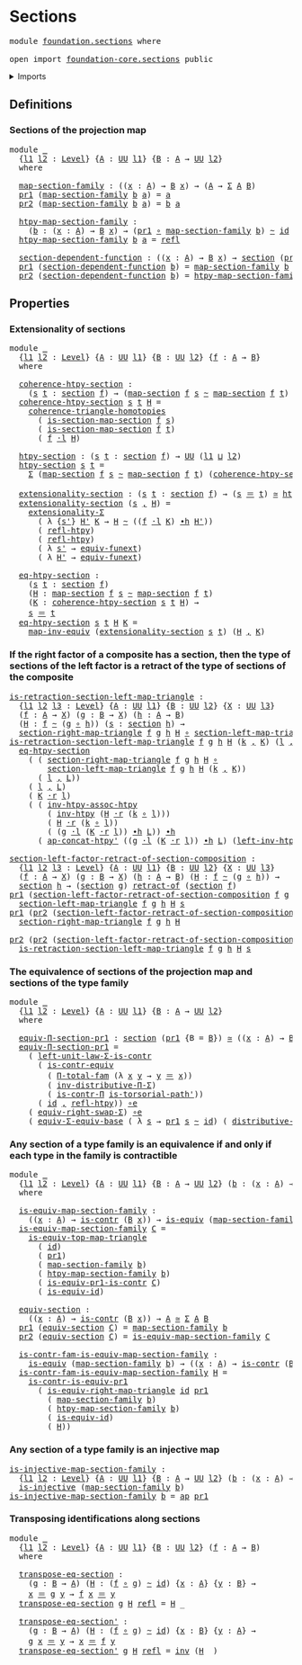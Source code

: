 # Sections

<pre class="Agda"><a id="21" class="Keyword">module</a> <a id="28" href="foundation.sections.html" class="Module">foundation.sections</a> <a id="48" class="Keyword">where</a>

<a id="55" class="Keyword">open</a> <a id="60" class="Keyword">import</a> <a id="67" href="foundation-core.sections.html" class="Module">foundation-core.sections</a> <a id="92" class="Keyword">public</a>
</pre>
<details><summary>Imports</summary>

<pre class="Agda"><a id="149" class="Keyword">open</a> <a id="154" class="Keyword">import</a> <a id="161" href="foundation.action-on-identifications-functions.html" class="Module">foundation.action-on-identifications-functions</a>
<a id="208" class="Keyword">open</a> <a id="213" class="Keyword">import</a> <a id="220" href="foundation.commuting-triangles-of-homotopies.html" class="Module">foundation.commuting-triangles-of-homotopies</a>
<a id="265" class="Keyword">open</a> <a id="270" class="Keyword">import</a> <a id="277" href="foundation.dependent-pair-types.html" class="Module">foundation.dependent-pair-types</a>
<a id="309" class="Keyword">open</a> <a id="314" class="Keyword">import</a> <a id="321" href="foundation.retracts-of-types.html" class="Module">foundation.retracts-of-types</a>
<a id="350" class="Keyword">open</a> <a id="355" class="Keyword">import</a> <a id="362" href="foundation.structure-identity-principle.html" class="Module">foundation.structure-identity-principle</a>
<a id="402" class="Keyword">open</a> <a id="407" class="Keyword">import</a> <a id="414" href="foundation.type-arithmetic-dependent-pair-types.html" class="Module">foundation.type-arithmetic-dependent-pair-types</a>
<a id="462" class="Keyword">open</a> <a id="467" class="Keyword">import</a> <a id="474" href="foundation.universe-levels.html" class="Module">foundation.universe-levels</a>

<a id="502" class="Keyword">open</a> <a id="507" class="Keyword">import</a> <a id="514" href="foundation-core.contractible-types.html" class="Module">foundation-core.contractible-types</a>
<a id="549" class="Keyword">open</a> <a id="554" class="Keyword">import</a> <a id="561" href="foundation-core.equivalences.html" class="Module">foundation-core.equivalences</a>
<a id="590" class="Keyword">open</a> <a id="595" class="Keyword">import</a> <a id="602" href="foundation-core.function-extensionality.html" class="Module">foundation-core.function-extensionality</a>
<a id="642" class="Keyword">open</a> <a id="647" class="Keyword">import</a> <a id="654" href="foundation-core.function-types.html" class="Module">foundation-core.function-types</a>
<a id="685" class="Keyword">open</a> <a id="690" class="Keyword">import</a> <a id="697" href="foundation-core.functoriality-dependent-pair-types.html" class="Module">foundation-core.functoriality-dependent-pair-types</a>
<a id="748" class="Keyword">open</a> <a id="753" class="Keyword">import</a> <a id="760" href="foundation-core.homotopies.html" class="Module">foundation-core.homotopies</a>
<a id="787" class="Keyword">open</a> <a id="792" class="Keyword">import</a> <a id="799" href="foundation-core.identity-types.html" class="Module">foundation-core.identity-types</a>
<a id="830" class="Keyword">open</a> <a id="835" class="Keyword">import</a> <a id="842" href="foundation-core.injective-maps.html" class="Module">foundation-core.injective-maps</a>
<a id="873" class="Keyword">open</a> <a id="878" class="Keyword">import</a> <a id="885" href="foundation-core.type-theoretic-principle-of-choice.html" class="Module">foundation-core.type-theoretic-principle-of-choice</a>
<a id="936" class="Keyword">open</a> <a id="941" class="Keyword">import</a> <a id="948" href="foundation-core.whiskering-homotopies.html" class="Module">foundation-core.whiskering-homotopies</a>
</pre>
</details>

## Definitions

### Sections of the projection map

<pre class="Agda"><a id="1063" class="Keyword">module</a> <a id="1070" href="foundation.sections.html#1070" class="Module">_</a>
  <a id="1074" class="Symbol">{</a><a id="1075" href="foundation.sections.html#1075" class="Bound">l1</a> <a id="1078" href="foundation.sections.html#1078" class="Bound">l2</a> <a id="1081" class="Symbol">:</a> <a id="1083" href="Agda.Primitive.html#742" class="Postulate">Level</a><a id="1088" class="Symbol">}</a> <a id="1090" class="Symbol">{</a><a id="1091" href="foundation.sections.html#1091" class="Bound">A</a> <a id="1093" class="Symbol">:</a> <a id="1095" href="Agda.Primitive.html#388" class="Primitive">UU</a> <a id="1098" href="foundation.sections.html#1075" class="Bound">l1</a><a id="1100" class="Symbol">}</a> <a id="1102" class="Symbol">{</a><a id="1103" href="foundation.sections.html#1103" class="Bound">B</a> <a id="1105" class="Symbol">:</a> <a id="1107" href="foundation.sections.html#1091" class="Bound">A</a> <a id="1109" class="Symbol">→</a> <a id="1111" href="Agda.Primitive.html#388" class="Primitive">UU</a> <a id="1114" href="foundation.sections.html#1078" class="Bound">l2</a><a id="1116" class="Symbol">}</a>
  <a id="1120" class="Keyword">where</a>

  <a id="1129" href="foundation.sections.html#1129" class="Function">map-section-family</a> <a id="1148" class="Symbol">:</a> <a id="1150" class="Symbol">((</a><a id="1152" href="foundation.sections.html#1152" class="Bound">x</a> <a id="1154" class="Symbol">:</a> <a id="1156" href="foundation.sections.html#1091" class="Bound">A</a><a id="1157" class="Symbol">)</a> <a id="1159" class="Symbol">→</a> <a id="1161" href="foundation.sections.html#1103" class="Bound">B</a> <a id="1163" href="foundation.sections.html#1152" class="Bound">x</a><a id="1164" class="Symbol">)</a> <a id="1166" class="Symbol">→</a> <a id="1168" class="Symbol">(</a><a id="1169" href="foundation.sections.html#1091" class="Bound">A</a> <a id="1171" class="Symbol">→</a> <a id="1173" href="foundation.dependent-pair-types.html#505" class="Record">Σ</a> <a id="1175" href="foundation.sections.html#1091" class="Bound">A</a> <a id="1177" href="foundation.sections.html#1103" class="Bound">B</a><a id="1178" class="Symbol">)</a>
  <a id="1182" href="foundation.dependent-pair-types.html#603" class="Field">pr1</a> <a id="1186" class="Symbol">(</a><a id="1187" href="foundation.sections.html#1129" class="Function">map-section-family</a> <a id="1206" href="foundation.sections.html#1206" class="Bound">b</a> <a id="1208" href="foundation.sections.html#1208" class="Bound">a</a><a id="1209" class="Symbol">)</a> <a id="1211" class="Symbol">=</a> <a id="1213" href="foundation.sections.html#1208" class="Bound">a</a>
  <a id="1217" href="foundation.dependent-pair-types.html#615" class="Field">pr2</a> <a id="1221" class="Symbol">(</a><a id="1222" href="foundation.sections.html#1129" class="Function">map-section-family</a> <a id="1241" href="foundation.sections.html#1241" class="Bound">b</a> <a id="1243" href="foundation.sections.html#1243" class="Bound">a</a><a id="1244" class="Symbol">)</a> <a id="1246" class="Symbol">=</a> <a id="1248" href="foundation.sections.html#1241" class="Bound">b</a> <a id="1250" href="foundation.sections.html#1243" class="Bound">a</a>

  <a id="1255" href="foundation.sections.html#1255" class="Function">htpy-map-section-family</a> <a id="1279" class="Symbol">:</a>
    <a id="1285" class="Symbol">(</a><a id="1286" href="foundation.sections.html#1286" class="Bound">b</a> <a id="1288" class="Symbol">:</a> <a id="1290" class="Symbol">(</a><a id="1291" href="foundation.sections.html#1291" class="Bound">x</a> <a id="1293" class="Symbol">:</a> <a id="1295" href="foundation.sections.html#1091" class="Bound">A</a><a id="1296" class="Symbol">)</a> <a id="1298" class="Symbol">→</a> <a id="1300" href="foundation.sections.html#1103" class="Bound">B</a> <a id="1302" href="foundation.sections.html#1291" class="Bound">x</a><a id="1303" class="Symbol">)</a> <a id="1305" class="Symbol">→</a> <a id="1307" class="Symbol">(</a><a id="1308" href="foundation.dependent-pair-types.html#603" class="Field">pr1</a> <a id="1312" href="foundation-core.function-types.html#455" class="Function Operator">∘</a> <a id="1314" href="foundation.sections.html#1129" class="Function">map-section-family</a> <a id="1333" href="foundation.sections.html#1286" class="Bound">b</a><a id="1334" class="Symbol">)</a> <a id="1336" href="foundation-core.homotopies.html#2717" class="Function Operator">~</a> <a id="1338" href="foundation-core.function-types.html#307" class="Function">id</a>
  <a id="1343" href="foundation.sections.html#1255" class="Function">htpy-map-section-family</a> <a id="1367" href="foundation.sections.html#1367" class="Bound">b</a> <a id="1369" href="foundation.sections.html#1369" class="Bound">a</a> <a id="1371" class="Symbol">=</a> <a id="1373" href="foundation-core.identity-types.html#1922" class="InductiveConstructor">refl</a>

  <a id="1381" href="foundation.sections.html#1381" class="Function">section-dependent-function</a> <a id="1408" class="Symbol">:</a> <a id="1410" class="Symbol">((</a><a id="1412" href="foundation.sections.html#1412" class="Bound">x</a> <a id="1414" class="Symbol">:</a> <a id="1416" href="foundation.sections.html#1091" class="Bound">A</a><a id="1417" class="Symbol">)</a> <a id="1419" class="Symbol">→</a> <a id="1421" href="foundation.sections.html#1103" class="Bound">B</a> <a id="1423" href="foundation.sections.html#1412" class="Bound">x</a><a id="1424" class="Symbol">)</a> <a id="1426" class="Symbol">→</a> <a id="1428" href="foundation-core.sections.html#1366" class="Function">section</a> <a id="1436" class="Symbol">(</a><a id="1437" href="foundation.dependent-pair-types.html#603" class="Field">pr1</a> <a id="1441" class="Symbol">{</a><a id="1442" class="Argument">B</a> <a id="1444" class="Symbol">=</a> <a id="1446" href="foundation.sections.html#1103" class="Bound">B</a><a id="1447" class="Symbol">})</a>
  <a id="1452" href="foundation.dependent-pair-types.html#603" class="Field">pr1</a> <a id="1456" class="Symbol">(</a><a id="1457" href="foundation.sections.html#1381" class="Function">section-dependent-function</a> <a id="1484" href="foundation.sections.html#1484" class="Bound">b</a><a id="1485" class="Symbol">)</a> <a id="1487" class="Symbol">=</a> <a id="1489" href="foundation.sections.html#1129" class="Function">map-section-family</a> <a id="1508" href="foundation.sections.html#1484" class="Bound">b</a>
  <a id="1512" href="foundation.dependent-pair-types.html#615" class="Field">pr2</a> <a id="1516" class="Symbol">(</a><a id="1517" href="foundation.sections.html#1381" class="Function">section-dependent-function</a> <a id="1544" href="foundation.sections.html#1544" class="Bound">b</a><a id="1545" class="Symbol">)</a> <a id="1547" class="Symbol">=</a> <a id="1549" href="foundation.sections.html#1255" class="Function">htpy-map-section-family</a> <a id="1573" href="foundation.sections.html#1544" class="Bound">b</a>
</pre>
## Properties

### Extensionality of sections

<pre class="Agda"><a id="1635" class="Keyword">module</a> <a id="1642" href="foundation.sections.html#1642" class="Module">_</a>
  <a id="1646" class="Symbol">{</a><a id="1647" href="foundation.sections.html#1647" class="Bound">l1</a> <a id="1650" href="foundation.sections.html#1650" class="Bound">l2</a> <a id="1653" class="Symbol">:</a> <a id="1655" href="Agda.Primitive.html#742" class="Postulate">Level</a><a id="1660" class="Symbol">}</a> <a id="1662" class="Symbol">{</a><a id="1663" href="foundation.sections.html#1663" class="Bound">A</a> <a id="1665" class="Symbol">:</a> <a id="1667" href="Agda.Primitive.html#388" class="Primitive">UU</a> <a id="1670" href="foundation.sections.html#1647" class="Bound">l1</a><a id="1672" class="Symbol">}</a> <a id="1674" class="Symbol">{</a><a id="1675" href="foundation.sections.html#1675" class="Bound">B</a> <a id="1677" class="Symbol">:</a> <a id="1679" href="Agda.Primitive.html#388" class="Primitive">UU</a> <a id="1682" href="foundation.sections.html#1650" class="Bound">l2</a><a id="1684" class="Symbol">}</a> <a id="1686" class="Symbol">{</a><a id="1687" href="foundation.sections.html#1687" class="Bound">f</a> <a id="1689" class="Symbol">:</a> <a id="1691" href="foundation.sections.html#1663" class="Bound">A</a> <a id="1693" class="Symbol">→</a> <a id="1695" href="foundation.sections.html#1675" class="Bound">B</a><a id="1696" class="Symbol">}</a>
  <a id="1700" class="Keyword">where</a>

  <a id="1709" href="foundation.sections.html#1709" class="Function">coherence-htpy-section</a> <a id="1732" class="Symbol">:</a>
    <a id="1738" class="Symbol">(</a><a id="1739" href="foundation.sections.html#1739" class="Bound">s</a> <a id="1741" href="foundation.sections.html#1741" class="Bound">t</a> <a id="1743" class="Symbol">:</a> <a id="1745" href="foundation-core.sections.html#1366" class="Function">section</a> <a id="1753" href="foundation.sections.html#1687" class="Bound">f</a><a id="1754" class="Symbol">)</a> <a id="1756" class="Symbol">→</a> <a id="1758" class="Symbol">(</a><a id="1759" href="foundation-core.sections.html#1429" class="Function">map-section</a> <a id="1771" href="foundation.sections.html#1687" class="Bound">f</a> <a id="1773" href="foundation.sections.html#1739" class="Bound">s</a> <a id="1775" href="foundation-core.homotopies.html#2717" class="Function Operator">~</a> <a id="1777" href="foundation-core.sections.html#1429" class="Function">map-section</a> <a id="1789" href="foundation.sections.html#1687" class="Bound">f</a> <a id="1791" href="foundation.sections.html#1741" class="Bound">t</a><a id="1792" class="Symbol">)</a> <a id="1794" class="Symbol">→</a> <a id="1796" href="Agda.Primitive.html#388" class="Primitive">UU</a> <a id="1799" href="foundation.sections.html#1650" class="Bound">l2</a>
  <a id="1804" href="foundation.sections.html#1709" class="Function">coherence-htpy-section</a> <a id="1827" href="foundation.sections.html#1827" class="Bound">s</a> <a id="1829" href="foundation.sections.html#1829" class="Bound">t</a> <a id="1831" href="foundation.sections.html#1831" class="Bound">H</a> <a id="1833" class="Symbol">=</a>
    <a id="1839" href="foundation.commuting-triangles-of-homotopies.html#785" class="Function">coherence-triangle-homotopies</a>
      <a id="1875" class="Symbol">(</a> <a id="1877" href="foundation-core.sections.html#1482" class="Function">is-section-map-section</a> <a id="1900" href="foundation.sections.html#1687" class="Bound">f</a> <a id="1902" href="foundation.sections.html#1827" class="Bound">s</a><a id="1903" class="Symbol">)</a>
      <a id="1911" class="Symbol">(</a> <a id="1913" href="foundation-core.sections.html#1482" class="Function">is-section-map-section</a> <a id="1936" href="foundation.sections.html#1687" class="Bound">f</a> <a id="1938" href="foundation.sections.html#1829" class="Bound">t</a><a id="1939" class="Symbol">)</a>
      <a id="1947" class="Symbol">(</a> <a id="1949" href="foundation.sections.html#1687" class="Bound">f</a> <a id="1951" href="foundation-core.whiskering-homotopies.html#1637" class="Function Operator">·l</a> <a id="1954" href="foundation.sections.html#1831" class="Bound">H</a><a id="1955" class="Symbol">)</a>

  <a id="1960" href="foundation.sections.html#1960" class="Function">htpy-section</a> <a id="1973" class="Symbol">:</a> <a id="1975" class="Symbol">(</a><a id="1976" href="foundation.sections.html#1976" class="Bound">s</a> <a id="1978" href="foundation.sections.html#1978" class="Bound">t</a> <a id="1980" class="Symbol">:</a> <a id="1982" href="foundation-core.sections.html#1366" class="Function">section</a> <a id="1990" href="foundation.sections.html#1687" class="Bound">f</a><a id="1991" class="Symbol">)</a> <a id="1993" class="Symbol">→</a> <a id="1995" href="Agda.Primitive.html#388" class="Primitive">UU</a> <a id="1998" class="Symbol">(</a><a id="1999" href="foundation.sections.html#1647" class="Bound">l1</a> <a id="2002" href="Agda.Primitive.html#961" class="Primitive Operator">⊔</a> <a id="2004" href="foundation.sections.html#1650" class="Bound">l2</a><a id="2006" class="Symbol">)</a>
  <a id="2010" href="foundation.sections.html#1960" class="Function">htpy-section</a> <a id="2023" href="foundation.sections.html#2023" class="Bound">s</a> <a id="2025" href="foundation.sections.html#2025" class="Bound">t</a> <a id="2027" class="Symbol">=</a>
    <a id="2033" href="foundation.dependent-pair-types.html#505" class="Record">Σ</a> <a id="2035" class="Symbol">(</a><a id="2036" href="foundation-core.sections.html#1429" class="Function">map-section</a> <a id="2048" href="foundation.sections.html#1687" class="Bound">f</a> <a id="2050" href="foundation.sections.html#2023" class="Bound">s</a> <a id="2052" href="foundation-core.homotopies.html#2717" class="Function Operator">~</a> <a id="2054" href="foundation-core.sections.html#1429" class="Function">map-section</a> <a id="2066" href="foundation.sections.html#1687" class="Bound">f</a> <a id="2068" href="foundation.sections.html#2025" class="Bound">t</a><a id="2069" class="Symbol">)</a> <a id="2071" class="Symbol">(</a><a id="2072" href="foundation.sections.html#1709" class="Function">coherence-htpy-section</a> <a id="2095" href="foundation.sections.html#2023" class="Bound">s</a> <a id="2097" href="foundation.sections.html#2025" class="Bound">t</a><a id="2098" class="Symbol">)</a>

  <a id="2103" href="foundation.sections.html#2103" class="Function">extensionality-section</a> <a id="2126" class="Symbol">:</a> <a id="2128" class="Symbol">(</a><a id="2129" href="foundation.sections.html#2129" class="Bound">s</a> <a id="2131" href="foundation.sections.html#2131" class="Bound">t</a> <a id="2133" class="Symbol">:</a> <a id="2135" href="foundation-core.sections.html#1366" class="Function">section</a> <a id="2143" href="foundation.sections.html#1687" class="Bound">f</a><a id="2144" class="Symbol">)</a> <a id="2146" class="Symbol">→</a> <a id="2148" class="Symbol">(</a><a id="2149" href="foundation.sections.html#2129" class="Bound">s</a> <a id="2151" href="foundation-core.identity-types.html#1953" class="Function Operator">＝</a> <a id="2153" href="foundation.sections.html#2131" class="Bound">t</a><a id="2154" class="Symbol">)</a> <a id="2156" href="foundation-core.equivalences.html#2669" class="Function Operator">≃</a> <a id="2158" href="foundation.sections.html#1960" class="Function">htpy-section</a> <a id="2171" href="foundation.sections.html#2129" class="Bound">s</a> <a id="2173" href="foundation.sections.html#2131" class="Bound">t</a>
  <a id="2177" href="foundation.sections.html#2103" class="Function">extensionality-section</a> <a id="2200" class="Symbol">(</a><a id="2201" href="foundation.sections.html#2201" class="Bound">s</a> <a id="2203" href="foundation.dependent-pair-types.html#689" class="InductiveConstructor Operator">,</a> <a id="2205" href="foundation.sections.html#2205" class="Bound">H</a><a id="2206" class="Symbol">)</a> <a id="2208" class="Symbol">=</a>
    <a id="2214" href="foundation.structure-identity-principle.html#2563" class="Function">extensionality-Σ</a>
      <a id="2237" class="Symbol">(</a> <a id="2239" class="Symbol">λ</a> <a id="2241" class="Symbol">{</a><a id="2242" href="foundation.sections.html#2242" class="Bound">s&#39;</a><a id="2244" class="Symbol">}</a> <a id="2246" href="foundation.sections.html#2246" class="Bound">H&#39;</a> <a id="2249" href="foundation.sections.html#2249" class="Bound">K</a> <a id="2251" class="Symbol">→</a> <a id="2253" href="foundation.sections.html#2205" class="Bound">H</a> <a id="2255" href="foundation-core.homotopies.html#2717" class="Function Operator">~</a> <a id="2257" class="Symbol">((</a><a id="2259" href="foundation.sections.html#1687" class="Bound">f</a> <a id="2261" href="foundation-core.whiskering-homotopies.html#1637" class="Function Operator">·l</a> <a id="2264" href="foundation.sections.html#2249" class="Bound">K</a><a id="2265" class="Symbol">)</a> <a id="2267" href="foundation-core.homotopies.html#3281" class="Function Operator">∙h</a> <a id="2270" href="foundation.sections.html#2246" class="Bound">H&#39;</a><a id="2272" class="Symbol">))</a>
      <a id="2281" class="Symbol">(</a> <a id="2283" href="foundation-core.homotopies.html#2906" class="Function">refl-htpy</a><a id="2292" class="Symbol">)</a>
      <a id="2300" class="Symbol">(</a> <a id="2302" href="foundation-core.homotopies.html#2906" class="Function">refl-htpy</a><a id="2311" class="Symbol">)</a>
      <a id="2319" class="Symbol">(</a> <a id="2321" class="Symbol">λ</a> <a id="2323" href="foundation.sections.html#2323" class="Bound">s&#39;</a> <a id="2326" class="Symbol">→</a> <a id="2328" href="foundation-core.function-extensionality.html#2891" class="Function">equiv-funext</a><a id="2340" class="Symbol">)</a>
      <a id="2348" class="Symbol">(</a> <a id="2350" class="Symbol">λ</a> <a id="2352" href="foundation.sections.html#2352" class="Bound">H&#39;</a> <a id="2355" class="Symbol">→</a> <a id="2357" href="foundation-core.function-extensionality.html#2891" class="Function">equiv-funext</a><a id="2369" class="Symbol">)</a>

  <a id="2374" href="foundation.sections.html#2374" class="Function">eq-htpy-section</a> <a id="2390" class="Symbol">:</a>
    <a id="2396" class="Symbol">(</a><a id="2397" href="foundation.sections.html#2397" class="Bound">s</a> <a id="2399" href="foundation.sections.html#2399" class="Bound">t</a> <a id="2401" class="Symbol">:</a> <a id="2403" href="foundation-core.sections.html#1366" class="Function">section</a> <a id="2411" href="foundation.sections.html#1687" class="Bound">f</a><a id="2412" class="Symbol">)</a>
    <a id="2418" class="Symbol">(</a><a id="2419" href="foundation.sections.html#2419" class="Bound">H</a> <a id="2421" class="Symbol">:</a> <a id="2423" href="foundation-core.sections.html#1429" class="Function">map-section</a> <a id="2435" href="foundation.sections.html#1687" class="Bound">f</a> <a id="2437" href="foundation.sections.html#2397" class="Bound">s</a> <a id="2439" href="foundation-core.homotopies.html#2717" class="Function Operator">~</a> <a id="2441" href="foundation-core.sections.html#1429" class="Function">map-section</a> <a id="2453" href="foundation.sections.html#1687" class="Bound">f</a> <a id="2455" href="foundation.sections.html#2399" class="Bound">t</a><a id="2456" class="Symbol">)</a>
    <a id="2462" class="Symbol">(</a><a id="2463" href="foundation.sections.html#2463" class="Bound">K</a> <a id="2465" class="Symbol">:</a> <a id="2467" href="foundation.sections.html#1709" class="Function">coherence-htpy-section</a> <a id="2490" href="foundation.sections.html#2397" class="Bound">s</a> <a id="2492" href="foundation.sections.html#2399" class="Bound">t</a> <a id="2494" href="foundation.sections.html#2419" class="Bound">H</a><a id="2495" class="Symbol">)</a> <a id="2497" class="Symbol">→</a>
    <a id="2503" href="foundation.sections.html#2397" class="Bound">s</a> <a id="2505" href="foundation-core.identity-types.html#1953" class="Function Operator">＝</a> <a id="2507" href="foundation.sections.html#2399" class="Bound">t</a>
  <a id="2511" href="foundation.sections.html#2374" class="Function">eq-htpy-section</a> <a id="2527" href="foundation.sections.html#2527" class="Bound">s</a> <a id="2529" href="foundation.sections.html#2529" class="Bound">t</a> <a id="2531" href="foundation.sections.html#2531" class="Bound">H</a> <a id="2533" href="foundation.sections.html#2533" class="Bound">K</a> <a id="2535" class="Symbol">=</a>
    <a id="2541" href="foundation-core.equivalences.html#7679" class="Function">map-inv-equiv</a> <a id="2555" class="Symbol">(</a><a id="2556" href="foundation.sections.html#2103" class="Function">extensionality-section</a> <a id="2579" href="foundation.sections.html#2527" class="Bound">s</a> <a id="2581" href="foundation.sections.html#2529" class="Bound">t</a><a id="2582" class="Symbol">)</a> <a id="2584" class="Symbol">(</a><a id="2585" href="foundation.sections.html#2531" class="Bound">H</a> <a id="2587" href="foundation.dependent-pair-types.html#689" class="InductiveConstructor Operator">,</a> <a id="2589" href="foundation.sections.html#2533" class="Bound">K</a><a id="2590" class="Symbol">)</a>
</pre>
### If the right factor of a composite has a section, then the type of sections of the left factor is a retract of the type of sections of the composite

<pre class="Agda"><a id="is-retraction-section-left-map-triangle"></a><a id="2759" href="foundation.sections.html#2759" class="Function">is-retraction-section-left-map-triangle</a> <a id="2799" class="Symbol">:</a>
  <a id="2803" class="Symbol">{</a><a id="2804" href="foundation.sections.html#2804" class="Bound">l1</a> <a id="2807" href="foundation.sections.html#2807" class="Bound">l2</a> <a id="2810" href="foundation.sections.html#2810" class="Bound">l3</a> <a id="2813" class="Symbol">:</a> <a id="2815" href="Agda.Primitive.html#742" class="Postulate">Level</a><a id="2820" class="Symbol">}</a> <a id="2822" class="Symbol">{</a><a id="2823" href="foundation.sections.html#2823" class="Bound">A</a> <a id="2825" class="Symbol">:</a> <a id="2827" href="Agda.Primitive.html#388" class="Primitive">UU</a> <a id="2830" href="foundation.sections.html#2804" class="Bound">l1</a><a id="2832" class="Symbol">}</a> <a id="2834" class="Symbol">{</a><a id="2835" href="foundation.sections.html#2835" class="Bound">B</a> <a id="2837" class="Symbol">:</a> <a id="2839" href="Agda.Primitive.html#388" class="Primitive">UU</a> <a id="2842" href="foundation.sections.html#2807" class="Bound">l2</a><a id="2844" class="Symbol">}</a> <a id="2846" class="Symbol">{</a><a id="2847" href="foundation.sections.html#2847" class="Bound">X</a> <a id="2849" class="Symbol">:</a> <a id="2851" href="Agda.Primitive.html#388" class="Primitive">UU</a> <a id="2854" href="foundation.sections.html#2810" class="Bound">l3</a><a id="2856" class="Symbol">}</a>
  <a id="2860" class="Symbol">(</a><a id="2861" href="foundation.sections.html#2861" class="Bound">f</a> <a id="2863" class="Symbol">:</a> <a id="2865" href="foundation.sections.html#2823" class="Bound">A</a> <a id="2867" class="Symbol">→</a> <a id="2869" href="foundation.sections.html#2847" class="Bound">X</a><a id="2870" class="Symbol">)</a> <a id="2872" class="Symbol">(</a><a id="2873" href="foundation.sections.html#2873" class="Bound">g</a> <a id="2875" class="Symbol">:</a> <a id="2877" href="foundation.sections.html#2835" class="Bound">B</a> <a id="2879" class="Symbol">→</a> <a id="2881" href="foundation.sections.html#2847" class="Bound">X</a><a id="2882" class="Symbol">)</a> <a id="2884" class="Symbol">(</a><a id="2885" href="foundation.sections.html#2885" class="Bound">h</a> <a id="2887" class="Symbol">:</a> <a id="2889" href="foundation.sections.html#2823" class="Bound">A</a> <a id="2891" class="Symbol">→</a> <a id="2893" href="foundation.sections.html#2835" class="Bound">B</a><a id="2894" class="Symbol">)</a>
  <a id="2898" class="Symbol">(</a><a id="2899" href="foundation.sections.html#2899" class="Bound">H</a> <a id="2901" class="Symbol">:</a> <a id="2903" href="foundation.sections.html#2861" class="Bound">f</a> <a id="2905" href="foundation-core.homotopies.html#2717" class="Function Operator">~</a> <a id="2907" class="Symbol">(</a><a id="2908" href="foundation.sections.html#2873" class="Bound">g</a> <a id="2910" href="foundation-core.function-types.html#455" class="Function Operator">∘</a> <a id="2912" href="foundation.sections.html#2885" class="Bound">h</a><a id="2913" class="Symbol">))</a> <a id="2916" class="Symbol">(</a><a id="2917" href="foundation.sections.html#2917" class="Bound">s</a> <a id="2919" class="Symbol">:</a> <a id="2921" href="foundation-core.sections.html#1366" class="Function">section</a> <a id="2929" href="foundation.sections.html#2885" class="Bound">h</a><a id="2930" class="Symbol">)</a> <a id="2932" class="Symbol">→</a>
  <a id="2936" href="foundation-core.sections.html#4953" class="Function">section-right-map-triangle</a> <a id="2963" href="foundation.sections.html#2861" class="Bound">f</a> <a id="2965" href="foundation.sections.html#2873" class="Bound">g</a> <a id="2967" href="foundation.sections.html#2885" class="Bound">h</a> <a id="2969" href="foundation.sections.html#2899" class="Bound">H</a> <a id="2971" href="foundation-core.function-types.html#455" class="Function Operator">∘</a> <a id="2973" href="foundation-core.sections.html#5952" class="Function">section-left-map-triangle</a> <a id="2999" href="foundation.sections.html#2861" class="Bound">f</a> <a id="3001" href="foundation.sections.html#2873" class="Bound">g</a> <a id="3003" href="foundation.sections.html#2885" class="Bound">h</a> <a id="3005" href="foundation.sections.html#2899" class="Bound">H</a> <a id="3007" href="foundation.sections.html#2917" class="Bound">s</a> <a id="3009" href="foundation-core.homotopies.html#2717" class="Function Operator">~</a> <a id="3011" href="foundation-core.function-types.html#307" class="Function">id</a>
<a id="3014" href="foundation.sections.html#2759" class="Function">is-retraction-section-left-map-triangle</a> <a id="3054" href="foundation.sections.html#3054" class="Bound">f</a> <a id="3056" href="foundation.sections.html#3056" class="Bound">g</a> <a id="3058" href="foundation.sections.html#3058" class="Bound">h</a> <a id="3060" href="foundation.sections.html#3060" class="Bound">H</a> <a id="3062" class="Symbol">(</a><a id="3063" href="foundation.sections.html#3063" class="Bound">k</a> <a id="3065" href="foundation.dependent-pair-types.html#689" class="InductiveConstructor Operator">,</a> <a id="3067" href="foundation.sections.html#3067" class="Bound">K</a><a id="3068" class="Symbol">)</a> <a id="3070" class="Symbol">(</a><a id="3071" href="foundation.sections.html#3071" class="Bound">l</a> <a id="3073" href="foundation.dependent-pair-types.html#689" class="InductiveConstructor Operator">,</a> <a id="3075" href="foundation.sections.html#3075" class="Bound">L</a><a id="3076" class="Symbol">)</a> <a id="3078" class="Symbol">=</a>
  <a id="3082" href="foundation.sections.html#2374" class="Function">eq-htpy-section</a>
    <a id="3102" class="Symbol">(</a> <a id="3104" class="Symbol">(</a> <a id="3106" href="foundation-core.sections.html#4953" class="Function">section-right-map-triangle</a> <a id="3133" href="foundation.sections.html#3054" class="Bound">f</a> <a id="3135" href="foundation.sections.html#3056" class="Bound">g</a> <a id="3137" href="foundation.sections.html#3058" class="Bound">h</a> <a id="3139" href="foundation.sections.html#3060" class="Bound">H</a> <a id="3141" href="foundation-core.function-types.html#455" class="Function Operator">∘</a>
        <a id="3151" href="foundation-core.sections.html#5952" class="Function">section-left-map-triangle</a> <a id="3177" href="foundation.sections.html#3054" class="Bound">f</a> <a id="3179" href="foundation.sections.html#3056" class="Bound">g</a> <a id="3181" href="foundation.sections.html#3058" class="Bound">h</a> <a id="3183" href="foundation.sections.html#3060" class="Bound">H</a> <a id="3185" class="Symbol">(</a><a id="3186" href="foundation.sections.html#3063" class="Bound">k</a> <a id="3188" href="foundation.dependent-pair-types.html#689" class="InductiveConstructor Operator">,</a> <a id="3190" href="foundation.sections.html#3067" class="Bound">K</a><a id="3191" class="Symbol">))</a>
      <a id="3200" class="Symbol">(</a> <a id="3202" href="foundation.sections.html#3071" class="Bound">l</a> <a id="3204" href="foundation.dependent-pair-types.html#689" class="InductiveConstructor Operator">,</a> <a id="3206" href="foundation.sections.html#3075" class="Bound">L</a><a id="3207" class="Symbol">))</a>
    <a id="3214" class="Symbol">(</a> <a id="3216" href="foundation.sections.html#3071" class="Bound">l</a> <a id="3218" href="foundation.dependent-pair-types.html#689" class="InductiveConstructor Operator">,</a> <a id="3220" href="foundation.sections.html#3075" class="Bound">L</a><a id="3221" class="Symbol">)</a>
    <a id="3227" class="Symbol">(</a> <a id="3229" href="foundation.sections.html#3067" class="Bound">K</a> <a id="3231" href="foundation-core.whiskering-homotopies.html#1992" class="Function Operator">·r</a> <a id="3234" href="foundation.sections.html#3071" class="Bound">l</a><a id="3235" class="Symbol">)</a>
    <a id="3241" class="Symbol">(</a> <a id="3243" class="Symbol">(</a> <a id="3245" href="foundation-core.homotopies.html#4942" class="Function">inv-htpy-assoc-htpy</a>
        <a id="3273" class="Symbol">(</a> <a id="3275" href="foundation-core.homotopies.html#3079" class="Function">inv-htpy</a> <a id="3284" class="Symbol">(</a><a id="3285" href="foundation.sections.html#3060" class="Bound">H</a> <a id="3287" href="foundation-core.whiskering-homotopies.html#1992" class="Function Operator">·r</a> <a id="3290" class="Symbol">(</a><a id="3291" href="foundation.sections.html#3063" class="Bound">k</a> <a id="3293" href="foundation-core.function-types.html#455" class="Function Operator">∘</a> <a id="3295" href="foundation.sections.html#3071" class="Bound">l</a><a id="3296" class="Symbol">)))</a>
        <a id="3308" class="Symbol">(</a> <a id="3310" href="foundation.sections.html#3060" class="Bound">H</a> <a id="3312" href="foundation-core.whiskering-homotopies.html#1992" class="Function Operator">·r</a> <a id="3315" class="Symbol">(</a><a id="3316" href="foundation.sections.html#3063" class="Bound">k</a> <a id="3318" href="foundation-core.function-types.html#455" class="Function Operator">∘</a> <a id="3320" href="foundation.sections.html#3071" class="Bound">l</a><a id="3321" class="Symbol">))</a>
        <a id="3332" class="Symbol">(</a> <a id="3334" class="Symbol">(</a><a id="3335" href="foundation.sections.html#3056" class="Bound">g</a> <a id="3337" href="foundation-core.whiskering-homotopies.html#1637" class="Function Operator">·l</a> <a id="3340" class="Symbol">(</a><a id="3341" href="foundation.sections.html#3067" class="Bound">K</a> <a id="3343" href="foundation-core.whiskering-homotopies.html#1992" class="Function Operator">·r</a> <a id="3346" href="foundation.sections.html#3071" class="Bound">l</a><a id="3347" class="Symbol">))</a> <a id="3350" href="foundation-core.homotopies.html#3281" class="Function Operator">∙h</a> <a id="3353" href="foundation.sections.html#3075" class="Bound">L</a><a id="3354" class="Symbol">))</a> <a id="3357" href="foundation-core.homotopies.html#3281" class="Function Operator">∙h</a>
      <a id="3366" class="Symbol">(</a> <a id="3368" href="foundation-core.homotopies.html#7587" class="Function">ap-concat-htpy&#39;</a> <a id="3384" class="Symbol">((</a><a id="3386" href="foundation.sections.html#3056" class="Bound">g</a> <a id="3388" href="foundation-core.whiskering-homotopies.html#1637" class="Function Operator">·l</a> <a id="3391" class="Symbol">(</a><a id="3392" href="foundation.sections.html#3067" class="Bound">K</a> <a id="3394" href="foundation-core.whiskering-homotopies.html#1992" class="Function Operator">·r</a> <a id="3397" href="foundation.sections.html#3071" class="Bound">l</a><a id="3398" class="Symbol">))</a> <a id="3401" href="foundation-core.homotopies.html#3281" class="Function Operator">∙h</a> <a id="3404" href="foundation.sections.html#3075" class="Bound">L</a><a id="3405" class="Symbol">)</a> <a id="3407" class="Symbol">(</a><a id="3408" href="foundation-core.homotopies.html#5674" class="Function">left-inv-htpy</a> <a id="3422" class="Symbol">(</a><a id="3423" href="foundation.sections.html#3060" class="Bound">H</a> <a id="3425" href="foundation-core.whiskering-homotopies.html#1992" class="Function Operator">·r</a> <a id="3428" class="Symbol">(</a><a id="3429" href="foundation.sections.html#3063" class="Bound">k</a> <a id="3431" href="foundation-core.function-types.html#455" class="Function Operator">∘</a> <a id="3433" href="foundation.sections.html#3071" class="Bound">l</a><a id="3434" class="Symbol">)))))</a>

<a id="section-left-factor-retract-of-section-composition"></a><a id="3441" href="foundation.sections.html#3441" class="Function">section-left-factor-retract-of-section-composition</a> <a id="3492" class="Symbol">:</a>
  <a id="3496" class="Symbol">{</a><a id="3497" href="foundation.sections.html#3497" class="Bound">l1</a> <a id="3500" href="foundation.sections.html#3500" class="Bound">l2</a> <a id="3503" href="foundation.sections.html#3503" class="Bound">l3</a> <a id="3506" class="Symbol">:</a> <a id="3508" href="Agda.Primitive.html#742" class="Postulate">Level</a><a id="3513" class="Symbol">}</a> <a id="3515" class="Symbol">{</a><a id="3516" href="foundation.sections.html#3516" class="Bound">A</a> <a id="3518" class="Symbol">:</a> <a id="3520" href="Agda.Primitive.html#388" class="Primitive">UU</a> <a id="3523" href="foundation.sections.html#3497" class="Bound">l1</a><a id="3525" class="Symbol">}</a> <a id="3527" class="Symbol">{</a><a id="3528" href="foundation.sections.html#3528" class="Bound">B</a> <a id="3530" class="Symbol">:</a> <a id="3532" href="Agda.Primitive.html#388" class="Primitive">UU</a> <a id="3535" href="foundation.sections.html#3500" class="Bound">l2</a><a id="3537" class="Symbol">}</a> <a id="3539" class="Symbol">{</a><a id="3540" href="foundation.sections.html#3540" class="Bound">X</a> <a id="3542" class="Symbol">:</a> <a id="3544" href="Agda.Primitive.html#388" class="Primitive">UU</a> <a id="3547" href="foundation.sections.html#3503" class="Bound">l3</a><a id="3549" class="Symbol">}</a>
  <a id="3553" class="Symbol">(</a><a id="3554" href="foundation.sections.html#3554" class="Bound">f</a> <a id="3556" class="Symbol">:</a> <a id="3558" href="foundation.sections.html#3516" class="Bound">A</a> <a id="3560" class="Symbol">→</a> <a id="3562" href="foundation.sections.html#3540" class="Bound">X</a><a id="3563" class="Symbol">)</a> <a id="3565" class="Symbol">(</a><a id="3566" href="foundation.sections.html#3566" class="Bound">g</a> <a id="3568" class="Symbol">:</a> <a id="3570" href="foundation.sections.html#3528" class="Bound">B</a> <a id="3572" class="Symbol">→</a> <a id="3574" href="foundation.sections.html#3540" class="Bound">X</a><a id="3575" class="Symbol">)</a> <a id="3577" class="Symbol">(</a><a id="3578" href="foundation.sections.html#3578" class="Bound">h</a> <a id="3580" class="Symbol">:</a> <a id="3582" href="foundation.sections.html#3516" class="Bound">A</a> <a id="3584" class="Symbol">→</a> <a id="3586" href="foundation.sections.html#3528" class="Bound">B</a><a id="3587" class="Symbol">)</a> <a id="3589" class="Symbol">(</a><a id="3590" href="foundation.sections.html#3590" class="Bound">H</a> <a id="3592" class="Symbol">:</a> <a id="3594" href="foundation.sections.html#3554" class="Bound">f</a> <a id="3596" href="foundation-core.homotopies.html#2717" class="Function Operator">~</a> <a id="3598" class="Symbol">(</a><a id="3599" href="foundation.sections.html#3566" class="Bound">g</a> <a id="3601" href="foundation-core.function-types.html#455" class="Function Operator">∘</a> <a id="3603" href="foundation.sections.html#3578" class="Bound">h</a><a id="3604" class="Symbol">))</a> <a id="3607" class="Symbol">→</a>
  <a id="3611" href="foundation-core.sections.html#1366" class="Function">section</a> <a id="3619" href="foundation.sections.html#3578" class="Bound">h</a> <a id="3621" class="Symbol">→</a> <a id="3623" class="Symbol">(</a><a id="3624" href="foundation-core.sections.html#1366" class="Function">section</a> <a id="3632" href="foundation.sections.html#3566" class="Bound">g</a><a id="3633" class="Symbol">)</a> <a id="3635" href="foundation.retracts-of-types.html#1425" class="Function Operator">retract-of</a> <a id="3646" class="Symbol">(</a><a id="3647" href="foundation-core.sections.html#1366" class="Function">section</a> <a id="3655" href="foundation.sections.html#3554" class="Bound">f</a><a id="3656" class="Symbol">)</a>
<a id="3658" href="foundation.dependent-pair-types.html#603" class="Field">pr1</a> <a id="3662" class="Symbol">(</a><a id="3663" href="foundation.sections.html#3441" class="Function">section-left-factor-retract-of-section-composition</a> <a id="3714" href="foundation.sections.html#3714" class="Bound">f</a> <a id="3716" href="foundation.sections.html#3716" class="Bound">g</a> <a id="3718" href="foundation.sections.html#3718" class="Bound">h</a> <a id="3720" href="foundation.sections.html#3720" class="Bound">H</a> <a id="3722" href="foundation.sections.html#3722" class="Bound">s</a><a id="3723" class="Symbol">)</a> <a id="3725" class="Symbol">=</a>
  <a id="3729" href="foundation-core.sections.html#5952" class="Function">section-left-map-triangle</a> <a id="3755" href="foundation.sections.html#3714" class="Bound">f</a> <a id="3757" href="foundation.sections.html#3716" class="Bound">g</a> <a id="3759" href="foundation.sections.html#3718" class="Bound">h</a> <a id="3761" href="foundation.sections.html#3720" class="Bound">H</a> <a id="3763" href="foundation.sections.html#3722" class="Bound">s</a>
<a id="3765" href="foundation.dependent-pair-types.html#603" class="Field">pr1</a> <a id="3769" class="Symbol">(</a><a id="3770" href="foundation.dependent-pair-types.html#615" class="Field">pr2</a> <a id="3774" class="Symbol">(</a><a id="3775" href="foundation.sections.html#3441" class="Function">section-left-factor-retract-of-section-composition</a> <a id="3826" href="foundation.sections.html#3826" class="Bound">f</a> <a id="3828" href="foundation.sections.html#3828" class="Bound">g</a> <a id="3830" href="foundation.sections.html#3830" class="Bound">h</a> <a id="3832" href="foundation.sections.html#3832" class="Bound">H</a> <a id="3834" href="foundation.sections.html#3834" class="Bound">s</a><a id="3835" class="Symbol">))</a> <a id="3838" class="Symbol">=</a>
  <a id="3842" href="foundation-core.sections.html#4953" class="Function">section-right-map-triangle</a> <a id="3869" href="foundation.sections.html#3826" class="Bound">f</a> <a id="3871" href="foundation.sections.html#3828" class="Bound">g</a> <a id="3873" href="foundation.sections.html#3830" class="Bound">h</a> <a id="3875" href="foundation.sections.html#3832" class="Bound">H</a>

<a id="3878" href="foundation.dependent-pair-types.html#615" class="Field">pr2</a> <a id="3882" class="Symbol">(</a><a id="3883" href="foundation.dependent-pair-types.html#615" class="Field">pr2</a> <a id="3887" class="Symbol">(</a><a id="3888" href="foundation.sections.html#3441" class="Function">section-left-factor-retract-of-section-composition</a> <a id="3939" href="foundation.sections.html#3939" class="Bound">f</a> <a id="3941" href="foundation.sections.html#3941" class="Bound">g</a> <a id="3943" href="foundation.sections.html#3943" class="Bound">h</a> <a id="3945" href="foundation.sections.html#3945" class="Bound">H</a> <a id="3947" href="foundation.sections.html#3947" class="Bound">s</a><a id="3948" class="Symbol">))</a> <a id="3951" class="Symbol">=</a>
  <a id="3955" href="foundation.sections.html#2759" class="Function">is-retraction-section-left-map-triangle</a> <a id="3995" href="foundation.sections.html#3939" class="Bound">f</a> <a id="3997" href="foundation.sections.html#3941" class="Bound">g</a> <a id="3999" href="foundation.sections.html#3943" class="Bound">h</a> <a id="4001" href="foundation.sections.html#3945" class="Bound">H</a> <a id="4003" href="foundation.sections.html#3947" class="Bound">s</a>
</pre>
### The equivalence of sections of the projection map and sections of the type family

<pre class="Agda"><a id="4105" class="Keyword">module</a> <a id="4112" href="foundation.sections.html#4112" class="Module">_</a>
  <a id="4116" class="Symbol">{</a><a id="4117" href="foundation.sections.html#4117" class="Bound">l1</a> <a id="4120" href="foundation.sections.html#4120" class="Bound">l2</a> <a id="4123" class="Symbol">:</a> <a id="4125" href="Agda.Primitive.html#742" class="Postulate">Level</a><a id="4130" class="Symbol">}</a> <a id="4132" class="Symbol">{</a><a id="4133" href="foundation.sections.html#4133" class="Bound">A</a> <a id="4135" class="Symbol">:</a> <a id="4137" href="Agda.Primitive.html#388" class="Primitive">UU</a> <a id="4140" href="foundation.sections.html#4117" class="Bound">l1</a><a id="4142" class="Symbol">}</a> <a id="4144" class="Symbol">{</a><a id="4145" href="foundation.sections.html#4145" class="Bound">B</a> <a id="4147" class="Symbol">:</a> <a id="4149" href="foundation.sections.html#4133" class="Bound">A</a> <a id="4151" class="Symbol">→</a> <a id="4153" href="Agda.Primitive.html#388" class="Primitive">UU</a> <a id="4156" href="foundation.sections.html#4120" class="Bound">l2</a><a id="4158" class="Symbol">}</a>
  <a id="4162" class="Keyword">where</a>

  <a id="4171" href="foundation.sections.html#4171" class="Function">equiv-Π-section-pr1</a> <a id="4191" class="Symbol">:</a> <a id="4193" href="foundation-core.sections.html#1366" class="Function">section</a> <a id="4201" class="Symbol">(</a><a id="4202" href="foundation.dependent-pair-types.html#603" class="Field">pr1</a> <a id="4206" class="Symbol">{</a><a id="4207" class="Argument">B</a> <a id="4209" class="Symbol">=</a> <a id="4211" href="foundation.sections.html#4145" class="Bound">B</a><a id="4212" class="Symbol">})</a> <a id="4215" href="foundation-core.equivalences.html#2669" class="Function Operator">≃</a> <a id="4217" class="Symbol">((</a><a id="4219" href="foundation.sections.html#4219" class="Bound">x</a> <a id="4221" class="Symbol">:</a> <a id="4223" href="foundation.sections.html#4133" class="Bound">A</a><a id="4224" class="Symbol">)</a> <a id="4226" class="Symbol">→</a> <a id="4228" href="foundation.sections.html#4145" class="Bound">B</a> <a id="4230" href="foundation.sections.html#4219" class="Bound">x</a><a id="4231" class="Symbol">)</a>
  <a id="4235" href="foundation.sections.html#4171" class="Function">equiv-Π-section-pr1</a> <a id="4255" class="Symbol">=</a>
    <a id="4261" class="Symbol">(</a> <a id="4263" href="foundation.type-arithmetic-dependent-pair-types.html#2586" class="Function">left-unit-law-Σ-is-contr</a>
      <a id="4294" class="Symbol">(</a> <a id="4296" href="foundation-core.contractible-types.html#3616" class="Function">is-contr-equiv</a>
        <a id="4319" class="Symbol">(</a> <a id="4321" href="foundation-core.type-theoretic-principle-of-choice.html#1131" class="Function">Π-total-fam</a> <a id="4333" class="Symbol">(λ</a> <a id="4336" href="foundation.sections.html#4336" class="Bound">x</a> <a id="4338" href="foundation.sections.html#4338" class="Bound">y</a> <a id="4340" class="Symbol">→</a> <a id="4342" href="foundation.sections.html#4338" class="Bound">y</a> <a id="4344" href="foundation-core.identity-types.html#1953" class="Function Operator">＝</a> <a id="4346" href="foundation.sections.html#4336" class="Bound">x</a><a id="4347" class="Symbol">))</a>
        <a id="4358" class="Symbol">(</a> <a id="4360" href="foundation-core.type-theoretic-principle-of-choice.html#3253" class="Function">inv-distributive-Π-Σ</a><a id="4380" class="Symbol">)</a>
        <a id="4390" class="Symbol">(</a> <a id="4392" href="foundation-core.contractible-types.html#8586" class="Function">is-contr-Π</a> <a id="4403" href="foundation-core.contractible-types.html#2562" class="Function">is-torsorial-path&#39;</a><a id="4421" class="Symbol">))</a>
      <a id="4430" class="Symbol">(</a> <a id="4432" href="foundation-core.function-types.html#307" class="Function">id</a> <a id="4435" href="foundation.dependent-pair-types.html#689" class="InductiveConstructor Operator">,</a> <a id="4437" href="foundation-core.homotopies.html#2906" class="Function">refl-htpy</a><a id="4446" class="Symbol">))</a> <a id="4449" href="foundation-core.equivalences.html#12664" class="Function Operator">∘e</a>
    <a id="4456" class="Symbol">(</a> <a id="4458" href="foundation.type-arithmetic-dependent-pair-types.html#13518" class="Function">equiv-right-swap-Σ</a><a id="4476" class="Symbol">)</a> <a id="4478" href="foundation-core.equivalences.html#12664" class="Function Operator">∘e</a>
    <a id="4485" class="Symbol">(</a> <a id="4487" href="foundation-core.functoriality-dependent-pair-types.html#9857" class="Function">equiv-Σ-equiv-base</a> <a id="4506" class="Symbol">(</a> <a id="4508" class="Symbol">λ</a> <a id="4510" href="foundation.sections.html#4510" class="Bound">s</a> <a id="4512" class="Symbol">→</a> <a id="4514" href="foundation.dependent-pair-types.html#603" class="Field">pr1</a> <a id="4518" href="foundation.sections.html#4510" class="Bound">s</a> <a id="4520" href="foundation-core.homotopies.html#2717" class="Function Operator">~</a> <a id="4522" href="foundation-core.function-types.html#307" class="Function">id</a><a id="4524" class="Symbol">)</a> <a id="4526" class="Symbol">(</a> <a id="4528" href="foundation-core.type-theoretic-principle-of-choice.html#2801" class="Function">distributive-Π-Σ</a><a id="4544" class="Symbol">))</a>
</pre>
### Any section of a type family is an equivalence if and only if each type in the family is contractible

<pre class="Agda"><a id="4667" class="Keyword">module</a> <a id="4674" href="foundation.sections.html#4674" class="Module">_</a>
  <a id="4678" class="Symbol">{</a><a id="4679" href="foundation.sections.html#4679" class="Bound">l1</a> <a id="4682" href="foundation.sections.html#4682" class="Bound">l2</a> <a id="4685" class="Symbol">:</a> <a id="4687" href="Agda.Primitive.html#742" class="Postulate">Level</a><a id="4692" class="Symbol">}</a> <a id="4694" class="Symbol">{</a><a id="4695" href="foundation.sections.html#4695" class="Bound">A</a> <a id="4697" class="Symbol">:</a> <a id="4699" href="Agda.Primitive.html#388" class="Primitive">UU</a> <a id="4702" href="foundation.sections.html#4679" class="Bound">l1</a><a id="4704" class="Symbol">}</a> <a id="4706" class="Symbol">{</a><a id="4707" href="foundation.sections.html#4707" class="Bound">B</a> <a id="4709" class="Symbol">:</a> <a id="4711" href="foundation.sections.html#4695" class="Bound">A</a> <a id="4713" class="Symbol">→</a> <a id="4715" href="Agda.Primitive.html#388" class="Primitive">UU</a> <a id="4718" href="foundation.sections.html#4682" class="Bound">l2</a><a id="4720" class="Symbol">}</a> <a id="4722" class="Symbol">(</a><a id="4723" href="foundation.sections.html#4723" class="Bound">b</a> <a id="4725" class="Symbol">:</a> <a id="4727" class="Symbol">(</a><a id="4728" href="foundation.sections.html#4728" class="Bound">x</a> <a id="4730" class="Symbol">:</a> <a id="4732" href="foundation.sections.html#4695" class="Bound">A</a><a id="4733" class="Symbol">)</a> <a id="4735" class="Symbol">→</a> <a id="4737" href="foundation.sections.html#4707" class="Bound">B</a> <a id="4739" href="foundation.sections.html#4728" class="Bound">x</a><a id="4740" class="Symbol">)</a>
  <a id="4744" class="Keyword">where</a>

  <a id="4753" href="foundation.sections.html#4753" class="Function">is-equiv-map-section-family</a> <a id="4781" class="Symbol">:</a>
    <a id="4787" class="Symbol">((</a><a id="4789" href="foundation.sections.html#4789" class="Bound">x</a> <a id="4791" class="Symbol">:</a> <a id="4793" href="foundation.sections.html#4695" class="Bound">A</a><a id="4794" class="Symbol">)</a> <a id="4796" class="Symbol">→</a> <a id="4798" href="foundation-core.contractible-types.html#855" class="Function">is-contr</a> <a id="4807" class="Symbol">(</a><a id="4808" href="foundation.sections.html#4707" class="Bound">B</a> <a id="4810" href="foundation.sections.html#4789" class="Bound">x</a><a id="4811" class="Symbol">))</a> <a id="4814" class="Symbol">→</a> <a id="4816" href="foundation-core.equivalences.html#1647" class="Function">is-equiv</a> <a id="4825" class="Symbol">(</a><a id="4826" href="foundation.sections.html#1129" class="Function">map-section-family</a> <a id="4845" href="foundation.sections.html#4723" class="Bound">b</a><a id="4846" class="Symbol">)</a>
  <a id="4850" href="foundation.sections.html#4753" class="Function">is-equiv-map-section-family</a> <a id="4878" href="foundation.sections.html#4878" class="Bound">C</a> <a id="4880" class="Symbol">=</a>
    <a id="4886" href="foundation-core.equivalences.html#11647" class="Function">is-equiv-top-map-triangle</a>
      <a id="4918" class="Symbol">(</a> <a id="4920" href="foundation-core.function-types.html#307" class="Function">id</a><a id="4922" class="Symbol">)</a>
      <a id="4930" class="Symbol">(</a> <a id="4932" href="foundation.dependent-pair-types.html#603" class="Field">pr1</a><a id="4935" class="Symbol">)</a>
      <a id="4943" class="Symbol">(</a> <a id="4945" href="foundation.sections.html#1129" class="Function">map-section-family</a> <a id="4964" href="foundation.sections.html#4723" class="Bound">b</a><a id="4965" class="Symbol">)</a>
      <a id="4973" class="Symbol">(</a> <a id="4975" href="foundation.sections.html#1255" class="Function">htpy-map-section-family</a> <a id="4999" href="foundation.sections.html#4723" class="Bound">b</a><a id="5000" class="Symbol">)</a>
      <a id="5008" class="Symbol">(</a> <a id="5010" href="foundation.type-arithmetic-dependent-pair-types.html#3419" class="Function">is-equiv-pr1-is-contr</a> <a id="5032" href="foundation.sections.html#4878" class="Bound">C</a><a id="5033" class="Symbol">)</a>
      <a id="5041" class="Symbol">(</a> <a id="5043" href="foundation-core.equivalences.html#3868" class="Function">is-equiv-id</a><a id="5054" class="Symbol">)</a>

  <a id="5059" href="foundation.sections.html#5059" class="Function">equiv-section</a> <a id="5073" class="Symbol">:</a>
    <a id="5079" class="Symbol">((</a><a id="5081" href="foundation.sections.html#5081" class="Bound">x</a> <a id="5083" class="Symbol">:</a> <a id="5085" href="foundation.sections.html#4695" class="Bound">A</a><a id="5086" class="Symbol">)</a> <a id="5088" class="Symbol">→</a> <a id="5090" href="foundation-core.contractible-types.html#855" class="Function">is-contr</a> <a id="5099" class="Symbol">(</a><a id="5100" href="foundation.sections.html#4707" class="Bound">B</a> <a id="5102" href="foundation.sections.html#5081" class="Bound">x</a><a id="5103" class="Symbol">))</a> <a id="5106" class="Symbol">→</a> <a id="5108" href="foundation.sections.html#4695" class="Bound">A</a> <a id="5110" href="foundation-core.equivalences.html#2669" class="Function Operator">≃</a> <a id="5112" href="foundation.dependent-pair-types.html#505" class="Record">Σ</a> <a id="5114" href="foundation.sections.html#4695" class="Bound">A</a> <a id="5116" href="foundation.sections.html#4707" class="Bound">B</a>
  <a id="5120" href="foundation.dependent-pair-types.html#603" class="Field">pr1</a> <a id="5124" class="Symbol">(</a><a id="5125" href="foundation.sections.html#5059" class="Function">equiv-section</a> <a id="5139" href="foundation.sections.html#5139" class="Bound">C</a><a id="5140" class="Symbol">)</a> <a id="5142" class="Symbol">=</a> <a id="5144" href="foundation.sections.html#1129" class="Function">map-section-family</a> <a id="5163" href="foundation.sections.html#4723" class="Bound">b</a>
  <a id="5167" href="foundation.dependent-pair-types.html#615" class="Field">pr2</a> <a id="5171" class="Symbol">(</a><a id="5172" href="foundation.sections.html#5059" class="Function">equiv-section</a> <a id="5186" href="foundation.sections.html#5186" class="Bound">C</a><a id="5187" class="Symbol">)</a> <a id="5189" class="Symbol">=</a> <a id="5191" href="foundation.sections.html#4753" class="Function">is-equiv-map-section-family</a> <a id="5219" href="foundation.sections.html#5186" class="Bound">C</a>

  <a id="5224" href="foundation.sections.html#5224" class="Function">is-contr-fam-is-equiv-map-section-family</a> <a id="5265" class="Symbol">:</a>
    <a id="5271" href="foundation-core.equivalences.html#1647" class="Function">is-equiv</a> <a id="5280" class="Symbol">(</a><a id="5281" href="foundation.sections.html#1129" class="Function">map-section-family</a> <a id="5300" href="foundation.sections.html#4723" class="Bound">b</a><a id="5301" class="Symbol">)</a> <a id="5303" class="Symbol">→</a> <a id="5305" class="Symbol">((</a><a id="5307" href="foundation.sections.html#5307" class="Bound">x</a> <a id="5309" class="Symbol">:</a> <a id="5311" href="foundation.sections.html#4695" class="Bound">A</a><a id="5312" class="Symbol">)</a> <a id="5314" class="Symbol">→</a> <a id="5316" href="foundation-core.contractible-types.html#855" class="Function">is-contr</a> <a id="5325" class="Symbol">(</a><a id="5326" href="foundation.sections.html#4707" class="Bound">B</a> <a id="5328" href="foundation.sections.html#5307" class="Bound">x</a><a id="5329" class="Symbol">))</a>
  <a id="5334" href="foundation.sections.html#5224" class="Function">is-contr-fam-is-equiv-map-section-family</a> <a id="5375" href="foundation.sections.html#5375" class="Bound">H</a> <a id="5377" class="Symbol">=</a>
    <a id="5383" href="foundation.type-arithmetic-dependent-pair-types.html#3953" class="Function">is-contr-is-equiv-pr1</a>
      <a id="5411" class="Symbol">(</a> <a id="5413" href="foundation-core.equivalences.html#10425" class="Function">is-equiv-right-map-triangle</a> <a id="5441" href="foundation-core.function-types.html#307" class="Function">id</a> <a id="5444" href="foundation.dependent-pair-types.html#603" class="Field">pr1</a>
        <a id="5456" class="Symbol">(</a> <a id="5458" href="foundation.sections.html#1129" class="Function">map-section-family</a> <a id="5477" href="foundation.sections.html#4723" class="Bound">b</a><a id="5478" class="Symbol">)</a>
        <a id="5488" class="Symbol">(</a> <a id="5490" href="foundation.sections.html#1255" class="Function">htpy-map-section-family</a> <a id="5514" href="foundation.sections.html#4723" class="Bound">b</a><a id="5515" class="Symbol">)</a>
        <a id="5525" class="Symbol">(</a> <a id="5527" href="foundation-core.equivalences.html#3868" class="Function">is-equiv-id</a><a id="5538" class="Symbol">)</a>
        <a id="5548" class="Symbol">(</a> <a id="5550" href="foundation.sections.html#5375" class="Bound">H</a><a id="5551" class="Symbol">))</a>
</pre>
### Any section of a type family is an injective map

<pre class="Agda"><a id="is-injective-map-section-family"></a><a id="5621" href="foundation.sections.html#5621" class="Function">is-injective-map-section-family</a> <a id="5653" class="Symbol">:</a>
  <a id="5657" class="Symbol">{</a><a id="5658" href="foundation.sections.html#5658" class="Bound">l1</a> <a id="5661" href="foundation.sections.html#5661" class="Bound">l2</a> <a id="5664" class="Symbol">:</a> <a id="5666" href="Agda.Primitive.html#742" class="Postulate">Level</a><a id="5671" class="Symbol">}</a> <a id="5673" class="Symbol">{</a><a id="5674" href="foundation.sections.html#5674" class="Bound">A</a> <a id="5676" class="Symbol">:</a> <a id="5678" href="Agda.Primitive.html#388" class="Primitive">UU</a> <a id="5681" href="foundation.sections.html#5658" class="Bound">l1</a><a id="5683" class="Symbol">}</a> <a id="5685" class="Symbol">{</a><a id="5686" href="foundation.sections.html#5686" class="Bound">B</a> <a id="5688" class="Symbol">:</a> <a id="5690" href="foundation.sections.html#5674" class="Bound">A</a> <a id="5692" class="Symbol">→</a> <a id="5694" href="Agda.Primitive.html#388" class="Primitive">UU</a> <a id="5697" href="foundation.sections.html#5661" class="Bound">l2</a><a id="5699" class="Symbol">}</a> <a id="5701" class="Symbol">(</a><a id="5702" href="foundation.sections.html#5702" class="Bound">b</a> <a id="5704" class="Symbol">:</a> <a id="5706" class="Symbol">(</a><a id="5707" href="foundation.sections.html#5707" class="Bound">x</a> <a id="5709" class="Symbol">:</a> <a id="5711" href="foundation.sections.html#5674" class="Bound">A</a><a id="5712" class="Symbol">)</a> <a id="5714" class="Symbol">→</a> <a id="5716" href="foundation.sections.html#5686" class="Bound">B</a> <a id="5718" href="foundation.sections.html#5707" class="Bound">x</a><a id="5719" class="Symbol">)</a> <a id="5721" class="Symbol">→</a>
  <a id="5725" href="foundation-core.injective-maps.html#1071" class="Function">is-injective</a> <a id="5738" class="Symbol">(</a><a id="5739" href="foundation.sections.html#1129" class="Function">map-section-family</a> <a id="5758" href="foundation.sections.html#5702" class="Bound">b</a><a id="5759" class="Symbol">)</a>
<a id="5761" href="foundation.sections.html#5621" class="Function">is-injective-map-section-family</a> <a id="5793" href="foundation.sections.html#5793" class="Bound">b</a> <a id="5795" class="Symbol">=</a> <a id="5797" href="foundation.action-on-identifications-functions.html#730" class="Function">ap</a> <a id="5800" href="foundation.dependent-pair-types.html#603" class="Field">pr1</a>
</pre>
### Transposing identifications along sections

<pre class="Agda"><a id="5865" class="Keyword">module</a> <a id="5872" href="foundation.sections.html#5872" class="Module">_</a>
  <a id="5876" class="Symbol">{</a><a id="5877" href="foundation.sections.html#5877" class="Bound">l1</a> <a id="5880" href="foundation.sections.html#5880" class="Bound">l2</a> <a id="5883" class="Symbol">:</a> <a id="5885" href="Agda.Primitive.html#742" class="Postulate">Level</a><a id="5890" class="Symbol">}</a> <a id="5892" class="Symbol">{</a><a id="5893" href="foundation.sections.html#5893" class="Bound">A</a> <a id="5895" class="Symbol">:</a> <a id="5897" href="Agda.Primitive.html#388" class="Primitive">UU</a> <a id="5900" href="foundation.sections.html#5877" class="Bound">l1</a><a id="5902" class="Symbol">}</a> <a id="5904" class="Symbol">{</a><a id="5905" href="foundation.sections.html#5905" class="Bound">B</a> <a id="5907" class="Symbol">:</a> <a id="5909" href="Agda.Primitive.html#388" class="Primitive">UU</a> <a id="5912" href="foundation.sections.html#5880" class="Bound">l2</a><a id="5914" class="Symbol">}</a> <a id="5916" class="Symbol">(</a><a id="5917" href="foundation.sections.html#5917" class="Bound">f</a> <a id="5919" class="Symbol">:</a> <a id="5921" href="foundation.sections.html#5893" class="Bound">A</a> <a id="5923" class="Symbol">→</a> <a id="5925" href="foundation.sections.html#5905" class="Bound">B</a><a id="5926" class="Symbol">)</a>
  <a id="5930" class="Keyword">where</a>

  <a id="5939" href="foundation.sections.html#5939" class="Function">transpose-eq-section</a> <a id="5960" class="Symbol">:</a>
    <a id="5966" class="Symbol">(</a><a id="5967" href="foundation.sections.html#5967" class="Bound">g</a> <a id="5969" class="Symbol">:</a> <a id="5971" href="foundation.sections.html#5905" class="Bound">B</a> <a id="5973" class="Symbol">→</a> <a id="5975" href="foundation.sections.html#5893" class="Bound">A</a><a id="5976" class="Symbol">)</a> <a id="5978" class="Symbol">(</a><a id="5979" href="foundation.sections.html#5979" class="Bound">H</a> <a id="5981" class="Symbol">:</a> <a id="5983" class="Symbol">(</a><a id="5984" href="foundation.sections.html#5917" class="Bound">f</a> <a id="5986" href="foundation-core.function-types.html#455" class="Function Operator">∘</a> <a id="5988" href="foundation.sections.html#5967" class="Bound">g</a><a id="5989" class="Symbol">)</a> <a id="5991" href="foundation-core.homotopies.html#2717" class="Function Operator">~</a> <a id="5993" href="foundation-core.function-types.html#307" class="Function">id</a><a id="5995" class="Symbol">)</a> <a id="5997" class="Symbol">{</a><a id="5998" href="foundation.sections.html#5998" class="Bound">x</a> <a id="6000" class="Symbol">:</a> <a id="6002" href="foundation.sections.html#5893" class="Bound">A</a><a id="6003" class="Symbol">}</a> <a id="6005" class="Symbol">{</a><a id="6006" href="foundation.sections.html#6006" class="Bound">y</a> <a id="6008" class="Symbol">:</a> <a id="6010" href="foundation.sections.html#5905" class="Bound">B</a><a id="6011" class="Symbol">}</a> <a id="6013" class="Symbol">→</a>
    <a id="6019" href="foundation.sections.html#5998" class="Bound">x</a> <a id="6021" href="foundation-core.identity-types.html#1953" class="Function Operator">＝</a> <a id="6023" href="foundation.sections.html#5967" class="Bound">g</a> <a id="6025" href="foundation.sections.html#6006" class="Bound">y</a> <a id="6027" class="Symbol">→</a> <a id="6029" href="foundation.sections.html#5917" class="Bound">f</a> <a id="6031" href="foundation.sections.html#5998" class="Bound">x</a> <a id="6033" href="foundation-core.identity-types.html#1953" class="Function Operator">＝</a> <a id="6035" href="foundation.sections.html#6006" class="Bound">y</a>
  <a id="6039" href="foundation.sections.html#5939" class="Function">transpose-eq-section</a> <a id="6060" href="foundation.sections.html#6060" class="Bound">g</a> <a id="6062" href="foundation.sections.html#6062" class="Bound">H</a> <a id="6064" href="foundation-core.identity-types.html#1922" class="InductiveConstructor">refl</a> <a id="6069" class="Symbol">=</a> <a id="6071" href="foundation.sections.html#6062" class="Bound">H</a> <a id="6073" class="Symbol">_</a>

  <a id="6078" href="foundation.sections.html#6078" class="Function">transpose-eq-section&#39;</a> <a id="6100" class="Symbol">:</a>
    <a id="6106" class="Symbol">(</a><a id="6107" href="foundation.sections.html#6107" class="Bound">g</a> <a id="6109" class="Symbol">:</a> <a id="6111" href="foundation.sections.html#5905" class="Bound">B</a> <a id="6113" class="Symbol">→</a> <a id="6115" href="foundation.sections.html#5893" class="Bound">A</a><a id="6116" class="Symbol">)</a> <a id="6118" class="Symbol">(</a><a id="6119" href="foundation.sections.html#6119" class="Bound">H</a> <a id="6121" class="Symbol">:</a> <a id="6123" class="Symbol">(</a><a id="6124" href="foundation.sections.html#5917" class="Bound">f</a> <a id="6126" href="foundation-core.function-types.html#455" class="Function Operator">∘</a> <a id="6128" href="foundation.sections.html#6107" class="Bound">g</a><a id="6129" class="Symbol">)</a> <a id="6131" href="foundation-core.homotopies.html#2717" class="Function Operator">~</a> <a id="6133" href="foundation-core.function-types.html#307" class="Function">id</a><a id="6135" class="Symbol">)</a> <a id="6137" class="Symbol">{</a><a id="6138" href="foundation.sections.html#6138" class="Bound">x</a> <a id="6140" class="Symbol">:</a> <a id="6142" href="foundation.sections.html#5905" class="Bound">B</a><a id="6143" class="Symbol">}</a> <a id="6145" class="Symbol">{</a><a id="6146" href="foundation.sections.html#6146" class="Bound">y</a> <a id="6148" class="Symbol">:</a> <a id="6150" href="foundation.sections.html#5893" class="Bound">A</a><a id="6151" class="Symbol">}</a> <a id="6153" class="Symbol">→</a>
    <a id="6159" href="foundation.sections.html#6107" class="Bound">g</a> <a id="6161" href="foundation.sections.html#6138" class="Bound">x</a> <a id="6163" href="foundation-core.identity-types.html#1953" class="Function Operator">＝</a> <a id="6165" href="foundation.sections.html#6146" class="Bound">y</a> <a id="6167" class="Symbol">→</a> <a id="6169" href="foundation.sections.html#6138" class="Bound">x</a> <a id="6171" href="foundation-core.identity-types.html#1953" class="Function Operator">＝</a> <a id="6173" href="foundation.sections.html#5917" class="Bound">f</a> <a id="6175" href="foundation.sections.html#6146" class="Bound">y</a>
  <a id="6179" href="foundation.sections.html#6078" class="Function">transpose-eq-section&#39;</a> <a id="6201" href="foundation.sections.html#6201" class="Bound">g</a> <a id="6203" href="foundation.sections.html#6203" class="Bound">H</a> <a id="6205" href="foundation-core.identity-types.html#1922" class="InductiveConstructor">refl</a> <a id="6210" class="Symbol">=</a> <a id="6212" href="foundation-core.identity-types.html#3206" class="Function">inv</a> <a id="6216" class="Symbol">(</a><a id="6217" href="foundation.sections.html#6203" class="Bound">H</a> <a id="6219" class="Symbol">_)</a>
</pre>